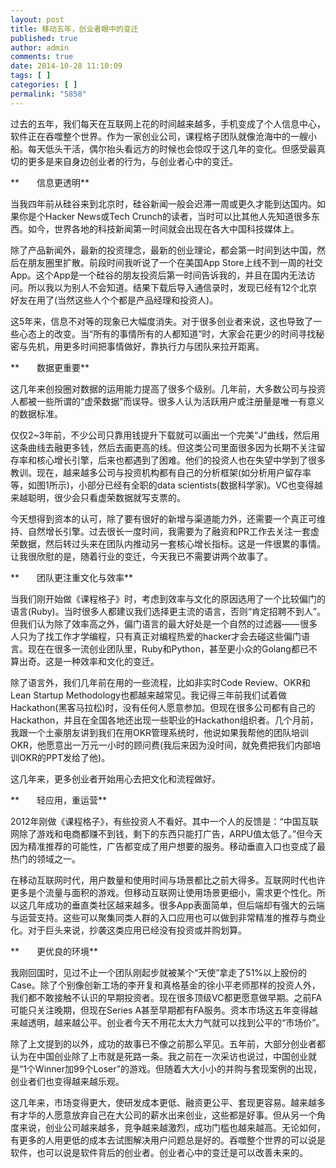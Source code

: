 ```yaml
---
layout: post
title: 移动五年，创业者眼中的变迁
published: true
author: admin
comments: true
date: 2014-10-28 11:10:09
tags: [ ]
categories: [ ]
permalink: "5858"
---
```

过去的五年，我们每天在互联网上花的时间越来越多，手机变成了个人信息中心，软件正在吞噬整个世界。作为一家创业公司，课程格子团队就像沧海中的一艘小船。每天低头干活，偶尔抬头看远方的时候也会惊叹于这几年的变化。但感受最真切的更多是来自身边创业者的行为，与创业者心中的变迁。

**　　信息更透明**

当我四年前从硅谷来到北京时，硅谷新闻一般会迟滞一周或更久才能到达国内。如果你是个Hacker News或Tech Crunch的读者，当时可以比其他人先知道很多东西。如今，世界各地的科技新闻第一时间就会出现在各大中国科技媒体上。

除了产品新闻外，最新的投资理念，最新的创业理论，都会第一时间到达中国，然后在朋友圈里扩散。前段时间我听说了一个在美国App Store上线不到一周的社交App。这个App是一个硅谷的朋友投资后第一时间告诉我的，并且在国内无法访问。所以我以为别人不会知道。结果下载后导入通信录时，发现已经有12个北京好友在用了(当然这些人个个都是产品经理和投资人)。

这5年来，信息不对等的现象已大幅度消失。对于很多创业者来说，这也导致了一些心态上的改变。当“所有的事情所有的人都知道”时，大家会花更少的时间寻找秘密与先机，用更多时间把事情做好，靠执行力与团队来拉开距离。

**　　数据更重要**

这几年来创投圈对数据的运用能力提高了很多个级别。几年前，大多数公司与投资人都被一些所谓的“虚荣数据”而误导。很多人认为活跃用户或注册量是唯一有意义的数据标准。

仅仅2~3年前，不少公司只靠用钱提升下载就可以画出一个完美“J”曲线，然后用这条曲线去融更多钱，然后去画更高的线。但这类公司里面很多因为长期不关注留存率和核心增长引擎，后来也都遇到了困难。他们的投资人也在失望中学到了很多教训。现在，越来越多公司与投资机构都有自己的分析框架(如分析用户留存率等，如图1所示)，小部分已经有全职的data scientists(数据科学家)。VC也变得越来越聪明，很少会只看虚荣数据就写支票的。

今天想得到资本的认可，除了要有很好的新增与渠道能力外，还需要一个真正可维持、自然增长引擎。过去很长一度时间，我需要为了融资和PR工作去关注一套虚荣数据，然后转过头来在团队内推动另一套核心增长指标。这是一件很累的事情。让我很欣慰的是，随着行业的变迁，今天我已不需要讲两个故事了。

**　　团队更注重文化与效率**

当我们刚开始做《课程格子》时，考虑到效率与文化的原因选用了一个比较偏门的语言(Ruby)。当时很多人都建议我们选择更主流的语言，否则“肯定招聘不到人”。但我们认为除了效率高之外，偏门语言的最大好处是一个自然的过滤器—— 很多人只为了找工作才学编程，只有真正对编程热爱的hacker才会去碰这些偏门语言。现在在很多一流创业团队里，Ruby和Python，甚至更小众的Golang都已不算出奇。这是一种效率和文化的变迁。

除了语言外，我们几年前在用的一些流程，比如非实时Code Review、OKR和Lean Startup Methodology也都越来越常见。我记得三年前我们试着做Hackathon(黑客马拉松)时，没有任何人愿意参加。但现在很多公司都有自己的Hackathon，并且在全国各地还出现一些职业的Hackathon组织者。几个月前，我跟一个土豪朋友讲到我们在用OKR管理系统时，他说如果我帮他的团队培训OKR，他愿意出一万元一小时的顾问费(我后来因为没时间，就免费把我们内部培训OKR的PPT发给了他)。

这几年来，更多创业者开始用心去把文化和流程做好。

**　　轻应用，重运营**

2012年刚做《课程格子》，有些投资人不看好。其中一个人的反馈是：“中国互联网除了游戏和电商都赚不到钱，剩下的东西只能打广告，ARPU值太低了。”但今天因为精准推荐的可能性，广告都变成了用户想要的服务。移动垂直入口也变成了最热门的领域之一。

在移动互联网时代，用户数量和使用时间与场景都比之前大得多。互联网时代也许更多是个流量与面积的游戏。但移动互联网让使用场景更细小，需求更个性化。所以这几年成功的垂直类社区越来越多。很多App表面简单，但后端却有强大的云端与运营支持。这些可以聚集同类人群的入口应用也可以做到非常精准的推荐与商业化。对于巨头来说，抄袭这类应用已经没有投资或并购划算。

**　　更优良的环境**

我刚回国时，见过不止一个团队刚起步就被某个“天使”拿走了51%以上股份的Case。除了个别像创新工场的李开复和真格基金的徐小平老师那样的投资人外，我们都不敢接触不认识的早期投资者。现在很多顶级VC都更愿意做早期。之前FA可能只关注晚期，但现在Series A甚至早期都有FA服务。资本市场这五年变得越来越透明，越来越公平。创业者今天不用花太大力气就可以找到公平的“市场价”。

除了上文提到的以外，成功的故事已不像之前那么罕见。五年前，大部分创业者都认为在中国创业除了上市就是死路一条。我之前在一次采访也说过，中国创业就是“1个Winner加99个Loser”的游戏。但随着大大小小的并购与套现案例的出现，创业者们也变得越来越乐观。

这几年来，市场变得更大，使研发成本更低、融资更公平、套现更容易。越来越多有才华的人愿意放弃自己在大公司的薪水出来创业，这些都是好事。但从另一个角度来说，创业公司越来越多，竞争越来越激烈，成功门槛也越来越高。无论如何，有更多的人用更低的成本去试图解决用户问题总是好的。吞噬整个世界的可以说是软件，也可以说是软件背后的创业者。创业者心中的变迁是可以改善未来的。